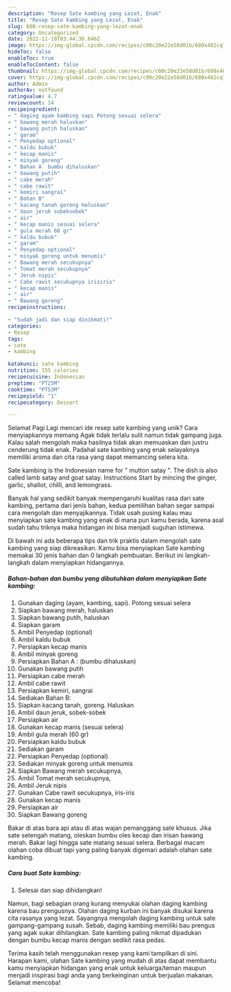 ```yaml
---
description: "Resep Sate kambing yang Lezat, Enak"
title: "Resep Sate kambing yang Lezat, Enak"
slug: 608-resep-sate-kambing-yang-lezat-enak
category: Uncategorized
date: 2022-11-10T03:44:36.646Z
image: https://img-global.cpcdn.com/recipes/c00c20e22e58d01b/680x482cq70/sate-kambing-foto-resep-utama.jpg
hideToc: false
enableToc: true
enableTocContent: false
thumbnail: https://img-global.cpcdn.com/recipes/c00c20e22e58d01b/680x482cq70/sate-kambing-foto-resep-utama.jpg
cover: https://img-global.cpcdn.com/recipes/c00c20e22e58d01b/680x482cq70/sate-kambing-foto-resep-utama.jpg
author: Admin
authorAv: notfound
ratingvalue: 4.7
reviewcount: 14
recipeingredient:
- " daging ayam kambing sapi Potong sesuai selera"
- " bawang merah haluskan"
- " bawang putih haluskan"
- " garam"
- " Penyedap optional"
- " kaldu bubuk"
- " kecap manis"
- " minyak goreng"
- " Bahan A  bumbu dihaluskan"
- " bawang putih"
- " cabe merah"
- " cabe rawit"
- " kemiri sangrai"
- " Bahan B"
- " kacang tanah goreng Haluskan"
- " daun jeruk sobeksobek"
- " air"
- " kecap manis sesuai selera"
- " gula merah 60 gr"
- " kaldu bubuk"
- " garam"
- " Penyedap optional"
- " minyak goreng untuk menumis"
- " Bawang merah secukupnya"
- " Tomat merah secukupnya"
- " Jeruk nipis"
- " Cabe rawit secukupnya irisiris"
- " kecap manis"
- " air"
- " Bawang goreng"
recipeinstructions:

- "Sudah jadi dan siap dinikmati!"
categories:
- Resep
tags:
- sate
- kambing

katakunci: sate kambing 
nutrition: 155 calories
recipecuisine: Indonesian
preptime: "PT25M"
cooktime: "PT53M"
recipeyield: "1"
recipecategory: Dessert

---
```



Selamat Pagi Lagi mencari ide resep sate kambing yang unik? Cara menyiapkannya memang Agak tidak terlalu sulit namun tidak gampang juga. Kalau salah mengolah maka hasilnya tidak akan memuaskan dan justru cenderung tidak enak. Padahal sate kambing yang enak selayaknya memiliki aroma dan cita rasa yang dapat memancing selera kita.


Sate kambing is the Indonesian name for &#34; mutton satay &#34;. The dish is also called lamb satay and goat satay. Instructions Start by mincing the ginger, garlic, shallot, chilli, and lemongrass.

Banyak hal yang sedikit banyak mempengaruhi kualitas rasa dari sate kambing, pertama dari jenis bahan, kedua pemilihan bahan segar sampai cara mengolah dan menyajikannya. Tidak usah pusing kalau mau menyiapkan sate kambing yang enak di mana pun kamu berada, karena asal sudah tahu triknya maka hidangan ini bisa menjadi suguhan istimewa.


Di bawah ini ada beberapa tips dan trik praktis dalam mengolah sate kambing yang siap dikreasikan. Kamu bisa menyiapkan Sate kambing memakai 30 jenis bahan dan 0 langkah pembuatan. Berikut ini langkah-langkah dalam menyiapkan hidangannya.

<!--inarticleads1-->

##### Bahan-bahan dan bumbu yang dibutuhkan dalam menyiapkan Sate kambing:

1. Gunakan  daging (ayam, kambing, sapi). Potong sesuai selera
1. Siapkan  bawang merah, haluskan
1. Siapkan  bawang putih, haluskan
1. Siapkan  garam
1. Ambil  Penyedap (optional)
1. Ambil  kaldu bubuk
1. Persiapkan  kecap manis
1. Ambil  minyak goreng
1. Persiapkan  Bahan A : (bumbu dihaluskan)
1. Gunakan  bawang putih
1. Persiapkan  cabe merah
1. Ambil  cabe rawit
1. Persiapkan  kemiri, sangrai
1. Sediakan  Bahan B:
1. Siapkan  kacang tanah, goreng. Haluskan
1. Ambil  daun jeruk, sobek-sobek
1. Persiapkan  air
1. Gunakan  kecap manis (sesuai selera)
1. Ambil  gula merah (60 gr)
1. Persiapkan  kaldu bubuk
1. Sediakan  garam
1. Persiapkan  Penyedap (optional)
1. Sediakan  minyak goreng untuk menumis
1. Siapkan  Bawang merah secukupnya,
1. Ambil  Tomat merah secukupnya,
1. Ambil  Jeruk nipis
1. Gunakan  Cabe rawit secukupnya, iris-iris
1. Gunakan  kecap manis
1. Persiapkan  air
1. Siapkan  Bawang goreng


Bakar di atas bara api atau di atas wajan pemanggang sate khusus. Jika sate setengah matang, oleskan bumbu oles kecap dan irisan bawang merah. Bakar lagi hingga sate matang sesuai selera. Berbagai macam olahan coba dibuat tapi yang paling banyak digemari adalah olahan sate kambing. 

<!--inarticleads2-->

##### Cara buat Sate kambing:


1. Selesai dan siap dihidangkan!

Namun, bagi sebagian orang kurang menyukai olahan daging kambing karena bau prengusnya. Olahan daging kurban ini banyak disukai karena cita rasanya yang lezat. Sayangnya mengolah daging kambing untuk sate gampang-gampang susah. Sebab, daging kambing memiliki bau prengus yang agak sukar dihilangkan. Sate kambing paling nikmat dipadukan dengan bumbu kecap manis dengan sedikit rasa pedas. 

Terima kasih telah menggunakan resep yang kami tampilkan di sini. Harapan kami, olahan Sate kambing yang mudah di atas dapat membantu kamu menyiapkan hidangan yang enak untuk keluarga/teman maupun menjadi inspirasi bagi anda yang berkeinginan untuk berjualan makanan. Selamat mencoba!
